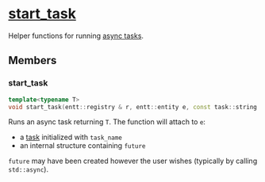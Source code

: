 # [start_task](start_task.hpp)

Helper functions for running [async tasks](../data/task.md).

## Members

### start_task

```cpp
template<typename T>
void start_task(entt::registry & r, entt::entity e, const task::string & task_name, std::future<T> && future) noexcept;
```

Runs an async task returning `T`. The function will attach to `e`:
* a [task](../data/task.md) initialized with `task_name`
* an internal structure containing `future`

`future` may have been created however the user wishes (typically by calling `std::async`).